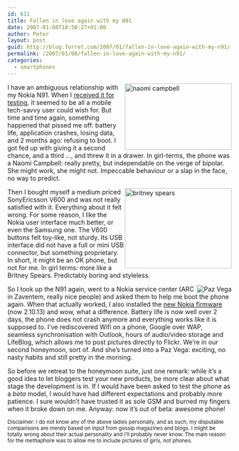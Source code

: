 ```yaml
---
id: 611
title: Fallen in love again with my N91
date: 2007-01-08T18:58:27+01:00
author: Peter
layout: post
guid: http://blog.forret.com/2007/01/fallen-in-love-again-with-my-n91/
permalink: /2007/01/08/fallen-in-love-again-with-my-n91/
categories:
  - smartphones
---
```

[<img loading="lazy" style="float: right" src="http://farm1.static.flickr.com/152/350600639_102e84f8ee_m.jpg" width="240" height="149" alt="naomi campbell" />](http://www.flickr.com/photos/pforret/350600639/ "Photo Sharing")I have an ambiguous relationship with my Nokia N91. When I [received it for testing](http://blog.forret.com/2006/04/nokia-n91-return-of-the-fin/), it seemed to be all a mobile tech-savvy user could wish for. But time and time again, something happened that pissed me off: battery life, application crashes, losing data, and 2 months ago: refusing to boot. I got fed up with giving it a second chance, and a third &#8230;, and threw it in a drawer. In girl-terms, the phone was a Naomi Campbell: really pretty, but independable on the verge of bipolar. She might work, she might not. Impeccable behaviour or a slap in the face, no way to predict.

[<img loading="lazy" style="float: right" src="http://farm1.static.flickr.com/156/350600638_4e8e4f107e_m.jpg" width="240" height="180" alt="britney spears" />](http://www.flickr.com/photos/pforret/350600638/ "Photo Sharing")Then I bought myself a medium priced SonyEricsson V600 and was not really satisfied with it. Everything about it felt wrong. For some reason, I like the Nokia user interface much better, or even the Samsung one. The V600 buttons felt toy-like, not sturdy. Its USB interface did not have a full or mini USB connector, but something proprietary. In short, it might be an OK phone, but not for me. In girl terms: more like a Britney Spears. Predictably boring and styleless.  
<!--more-->

  
<img style="float: right" src="http://farm1.static.flickr.com/36/77652229_f7c72f0bb2_m.jpg" alt="Paz Vega" /> So I took up the N91 again, went to a Nokia service center (ARC in Zaventem, really nice people) and asked them to help me boot the phone again. When that actually worked, I also installed the [new Nokia firmware](http://www.nokia.com/A4176089?N91) (now 2.10.13) and wow, what a difference. Battery life is now well over 2 days, the phone does not crash anymore and everything works like it is supposed to. I&#8217;ve rediscovered Wifi on a phone, Google over WAP, seamless synchronisation with Outlook, hours of audio/video storage and LifeBlog, which allows me to post pictures directly to Flickr. We&#8217;re in our second honeymoon, sort of. And she&#8217;s turned into a Paz Vega: exciting, no nasty habits and still pretty in the morning.

So before we retreat to the honeymoon suite, just one remark: while it&#8217;s a good idea to let bloggers test your new products, be more clear about what stage the development is in. If I would have been asked to test the phone as a _beta_ model, I would have had different expectations and probably more patience. I sure wouldn&#8217;t have trusted it as sole GSM and burned my fingers when it broke down on me. Anyway: now it&#8217;s out of beta: awesome phone!

<small>Disclaimer: I do not know any of the above ladies personally, and as such, my disputable comparisons are merely based on input from gossip magazines and blogs. I might be totally wrong about their actual personality and I&#8217;ll probably never know. The main reason for the methaphore was to allow me to include pictures of girls, not phones.</small>